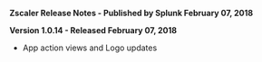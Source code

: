 **Zscaler Release Notes - Published by Splunk February 07, 2018**


**Version 1.0.14 - Released February 07, 2018**

* App action views and Logo updates

